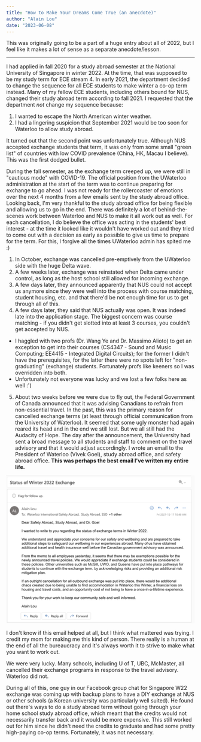 ```yaml
---
title: "How to Make Your Dreams Come True (an anecdote)"
author: "Alain Lou"
date: "2023-06-08"
---
```


This was originally going to be a part of a huge entry about all of 2022, but I feel like it makes a lot of sense as a separate anecdote/lesson.

---

I had applied in fall 2020 for a study abroad semester at the National University of Singapore in winter 2022. At the time, that was supposed to be my study term for ECE stream 4. In early 2021, the department decided to change the sequence for all ECE students to make winter a co-op term instead. Many of my fellow ECE students, including others bound for NUS, changed their study abroad term according to fall 2021. I requested that the department _not_ change my sequence because:
1.  I wanted to escape the North American winter weather.
2.  I had a lingering suspicion that September 2021 would be too soon for Waterloo to allow study abroad.

It turned out that the second point was unfortunately true. Although NUS accepted exchange students that term, it was only from some small "green list" of countries with low COVID prevalence (China, HK, Macau I believe). This was the first dodged bullet.

During the fall semester, as the exchange term creeped up, we were still in "cautious mode" with COVID-19. The official position from the UWaterloo administration at the start of the term was to continue preparing for exchange to go ahead. I was not ready for the rollercoaster of emotions over the next 4 months from a few emails sent by the study abroad office. Looking back, I'm very thankful to the study abroad office for being flexible and allowing us to go in the end. There was definitely a lot of behind-the-scenes work between Waterloo and NUS to make it all work out as well. For each cancellation, I do believe the office was acting in the students' best interest - at the time it looked like it wouldn't have worked out and they tried to come out with a decision as early as possible to give us time to prepare for the term. For this, I forgive all the times UWaterloo admin has spited me :)
1. In October, exchange was cancelled pre-emptively from the UWaterloo side with the huge Delta wave.
2. A few weeks later, exchange was reinstated when Delta came under control, as long as the host school still allowed for incoming exchange.
3. A few days later, they announced apparently that NUS could not accept us anymore since they were well into the process with course matching, student housing, etc. and that there'd be not enough time for us to get through all of this.
4. A few days later, they said that NUS actually was open. It was indeed late into the application stage. The biggest concern was course matching - if you didn't get slotted into at least 3 courses, you couldn't get accepted by NUS.
  - I haggled with two profs (Dr. Wang Ye and Dr. Massimo Alioto) to get an exception to get into their courses (CS4347 - Sound and Music Computing; EE4415 - Integrated Digital Circuits); for the former I didn't have the prerequisites, for the latter there were no spots left for "non-graduating" (exchange) students. Fortunately profs like keeners so I was overridden into both.
  - Unfortunately not everyone was lucky and we lost a few folks here as well :'(
5. About two weeks before we were due to fly out, the Federal Government of Canada announced that it was advising Canadians to refrain from non-essential travel. In the past, this was the primary reason for cancelled exchange terms (at least through official communication from the University of Waterloo). It seemed that some ugly monster had again reared its head and in the end we still lost. But we all still had the Audacity of Hope. The day after the announcement, the University had sent a broad message to all students and staff to comment on the travel advisory and that it would adjust accordingly. I wrote an email to the President of Waterloo (Vivek Goel), study abroad office, and safety abroad office. **This was perhaps the best email I've written my entire life.**

![Don't cancel exchange email](exchange_email.png)

I don't know if this email helped at all, but I think what mattered was trying. I credit my mom for making me this kind of person. There really is a human at the end of all the bureaucracy and it's always worth it to strive to make what you want to work out.

We were very lucky. Many schools, including U of T, UBC, McMaster, all cancelled their exchange programs in response to the travel advisory. Waterloo did not.

During all of this, one guy in our Facebook group chat for Singapore W22 exchange was coming up with backup plans to have a DIY exchange at NUS or other schools (a Korean university was particularly well suited). He found out there's ways to do a study abroad term without going through your home school study abroad office, which meant that the credits would not necessarily transfer back and it would be more expensive. This still worked out for him since he didn't need the credits to graduate and had some pretty high-paying co-op terms. Fortunately, it was not necessary.
